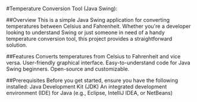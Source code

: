 #Temperature Conversion Tool (Java Swing):

##Overview
This is a simple Java Swing application for converting temperatures between Celsius and Fahrenheit. Whether you're a developer looking to understand Swing or just someone in need of a handy temperature conversion tool, this project provides a straightforward solution.

##Features
Converts temperatures from Celsius to Fahrenheit and vice versa.
User-friendly graphical interface.
Easy-to-understand code for Java Swing beginners.
Open-source and customizable.

##Prerequisites
Before you get started, ensure you have the following installed:
Java Development Kit (JDK)
An integrated development environment (IDE) for Java (e.g., Eclipse, IntelliJ IDEA, or NetBeans)
